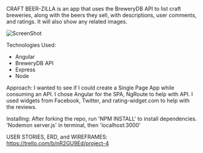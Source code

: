 CRAFT BEER-ZILLA is an app that uses the BreweryDB API to list
craft breweries, along with the beers they sell, with descriptions,
user comments, and ratings.  It will also show any related images.

![ScreenShot](http://i.imgur.com/mjYhmXd.png)


Technologies Used:
- Angular
- BreweryDB API
- Express
- Node

Approach:
I wanted to see if I could create a Single Page App while consuming an API.
I chose Angular for the SPA, NgRoute to help with API. I used widgets from
Facebook, Twitter, and rating-widget.com to help with the reviews.

Installing:
After forking the repo, run 'NPM INSTALL' to install dependencies.
'Nodemon server.js' in terminal, then 'localhost:3000'

USER STORIES, ERD, and WIREFRAMES:
https://trello.com/b/nR2GU9Ed/project-4
